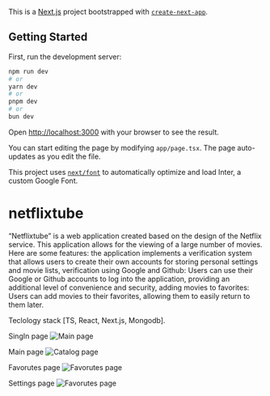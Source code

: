 This is a [Next.js](https://nextjs.org/) project bootstrapped with [`create-next-app`](https://github.com/vercel/next.js/tree/canary/packages/create-next-app).

## Getting Started

First, run the development server:

```bash
npm run dev
# or
yarn dev
# or
pnpm dev
# or
bun dev
```

Open [http://localhost:3000](http://localhost:3000) with your browser to see the result.

You can start editing the page by modifying `app/page.tsx`. The page auto-updates as you edit the file.

This project uses [`next/font`](https://nextjs.org/docs/basic-features/font-optimization) to automatically optimize and load Inter, a custom Google Font.

# netflixtube
“Netflixtube” is a web application created based on the design of the Netflix service. This application allows for the viewing of a large number of movies. Here are some features: the application implements a verification system that allows users to create their own accounts for storing personal settings and movie lists, verification using Google and Github: Users can use their Google or Github accounts to log into the application, providing an additional level of convenience and security, adding movies to favorites: Users can add movies to their favorites, allowing them to easily return to them later. 


Teclology stack [TS, React, Next.js, Mongodb].


SingIn page
![Main page](https://github.com/darynakarmazin/healthy_hub_project/raw/main/src/images/readmeImg/1.png)

Main page
![Catalog page](https://github.com/darynakarmazin/healthy_hub_project/raw/main/src/images/readmeImg/2.png)


Favorutes page
![Favorutes page](https://github.com/darynakarmazin/healthy_hub_project/raw/main/src/images/readmeImg/3.png)

Settings page
![Favorutes page](https://github.com/darynakarmazin/healthy_hub_project/raw/main/src/images/readmeImg/4.png)